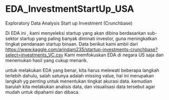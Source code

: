 # EDA_InvestmentStartUp_USA
Exploratory Data Analysis Start up Investment (Crunchbase) 

Di EDA ini , kami menyeleksi startup yang akan dibina berdasarkan sub-sektor startup yang paling banyak diminati investor, guna meningkatkan tingkat pendanaan startup binaan.
Data berikut kami ambil dari https://www.kaggle.com/arindam235/startup-investments-crunchbase?select=investments_VC.csv
Kami memfokuskan EDA di negara US saja dan menemukan hasil yang cukup menarik.

untuk melakukan EDA yang benar, kita harus melewati beberapa langkah terlebih dahulu, salah satunya adalah missing value, hal ini merupakan langkah yg penting untuk menentukan tingkat akurasi data. 
kemudian barulah kita melakukan analisis data, dan visualisasi data tersebut agar mudah untuk dipahami dan dibaca.

